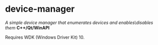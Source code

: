 # device-manager
  *A simple device manager that enumerates devices and enables\disables them*
 **C++/Qt/WinAPI**  
 
 Requires WDK (Windows Driver Kit) 10.
